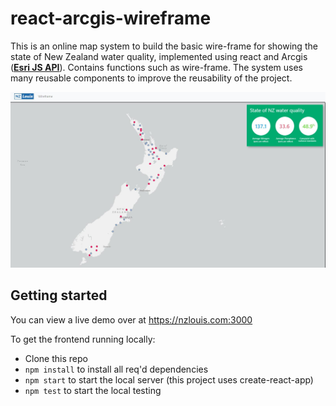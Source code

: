 # react-arcgis-wireframe

This is an online map system to build the basic wire-frame for showing the state of New Zealand water quality, implemented using react and Arcgis (**[Esri JS API](https://developers.arcgis.com/javascript/latest/api-reference/index.html)**). Contains functions such as wire-frame. The system uses many reusable components to improve the reusability of the project.

![image](src/images/wireframe.jpg)

## Getting started

You can view a live demo over at https://nzlouis.com:3000


To get the frontend running locally:

- Clone this repo
- `npm install` to install all req'd dependencies
- `npm start` to start the local server (this project uses create-react-app)
- `npm test` to start the local testing
